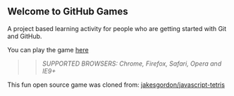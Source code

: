 ## Welcome to GitHub Games

A project based learning activity for people who are getting started with Git and GitHub.

You can play the game [here](https://depla.github.io/github-games/)

>> _*SUPPORTED BROWSERS*: Chrome, Firefox, Safari, Opera and IE9+_

This fun open source game was cloned from: [jakesgordon/javascript-tetris](https://github.com/jakesgordon/javascript-tetris)
